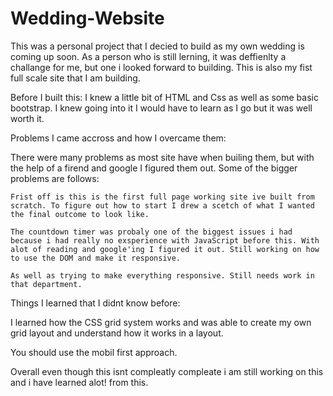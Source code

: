 # Wedding-Website

This was a personal project that I decied to build as my own wedding is coming up soon. As a person who is still lerning, it was deffienlty a challange for me, but one i looked forward to building. This is also my fist full scale site that I am building. 

Before I built this: 
  I knew a little bit of HTML and Css as well as some basic bootstrap. I knew going into it I would have to learn as I go but   it was well worth it. 
  
Problems I came accross and how I overcame them: 

There were many problems as most site have when builing them, but with the help of a firend and google I figured them out. Some of the bigger problems are follows:  
  
    Frist off is this is the first full page working site ive built from scratch. To figure out how to start I drew a scetch of what I wanted the final outcome to look like. 
    
    The countdown timer was probaly one of the biggest issues i had because i had really no exsperience with JavaScript before this. With alot of reading and google'ing I figured it out. Still working on how to use the DOM and make it responsive. 
    
    As well as trying to make everything responsive. Still needs work in that department.
    
Things I learned that I didnt know before:
   
   I learned how the CSS grid system works and was able to create my own grid layout and understand how it works in a layout.
   
   You should use the mobil first approach. 
   
   
Overall even though this isnt compleatly compleate i am still working on this and i have learned alot! from this.
